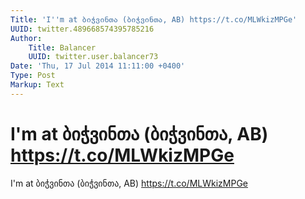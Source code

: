 ```yaml
---
Title: 'I''m at ბიჭვინთა (ბიჭვინთა, AB) https://t.co/MLWkizMPGe'
UUID: twitter.489668574395785216
Author:
    Title: Balancer
    UUID: twitter.user.balancer73
Date: 'Thu, 17 Jul 2014 11:11:00 +0400'
Type: Post
Markup: Text
---
```


# I'm at ბიჭვინთა (ბიჭვინთა, AB) https://t.co/MLWkizMPGe

I'm at ბიჭვინთა (ბიჭვინთა, AB) https://t.co/MLWkizMPGe